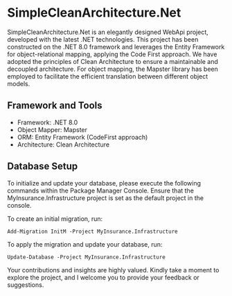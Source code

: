 # SimpleCleanArchitecture.Net

SimpleCleanArchitecture.Net is an elegantly designed WebApi project, developed with the latest .NET technologies.
This project has been constructed on the .NET 8.0 framework and leverages the Entity Framework for object-relational mapping, applying the Code First approach.
We have adopted the principles of Clean Architecture to ensure a maintainable and decoupled architecture.
For object mapping, the Mapster library has been employed to facilitate the efficient translation between different object models.

## Framework and Tools
- Framework: .NET 8.0
- Object Mapper: Mapster
- ORM: Entity Framework (CodeFirst approach)
- Architecture: Clean Architecture
  
## Database Setup
To initialize and update your database, please execute the following commands within the Package Manager Console. Ensure that the MyInsurance.Infrastructure project is set as the default project in the console.

To create an initial migration, run:

```Add-Migration InitM -Project MyInsurance.Infrastructure```

To apply the migration and update your database, run:

```Update-Database -Project MyInsurance.Infrastructure```

Your contributions and insights are highly valued. Kindly take a moment to explore the project, and I welcome you to provide your feedback or suggestions.
